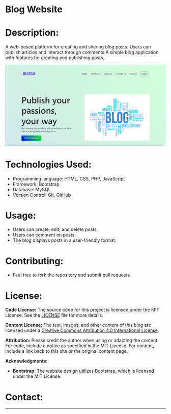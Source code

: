 # Blog Website

# Description:
A web-based platform for creating and sharing blog posts. Users can publish articles and interact through comments.A simple blog application with features for creating and publishing posts.

![Screenshot of the blog homepage](img/Screenshot.PNG)

# Technologies Used:
* Programming language: HTML, CSS, PHP, JavaScript
* Framework: Bootstrap
* Database: MySQL
* Version Control: Git, GitHub
 
# Usage:
* Users can create, edit, and delete posts.
* Users can comment on posts.
* The blog displays posts in a user-friendly format.

# Contributing:
* Feel free to fork the repository and submit pull requests.

# License:

**Code License:**
The source code for this project is licensed under the MIT License. See the [LICENSE](LICENSE) file for more details.

**Content License:**
The text, images, and other content of this blog are licensed under a [Creative Commons Attribution 4.0 International License](https://creativecommons.org/licenses/by/4.0/).

**Attribution:**
Please credit the author when using or adapting the content. For code, include a notice as specified in the MIT License. For content, include a link back to this site or the original content page.

**Acknowledgments:**
- **Bootstrap**: The website design utilizes Bootstrap, which is licensed under the MIT License.

# Contact:
____________
